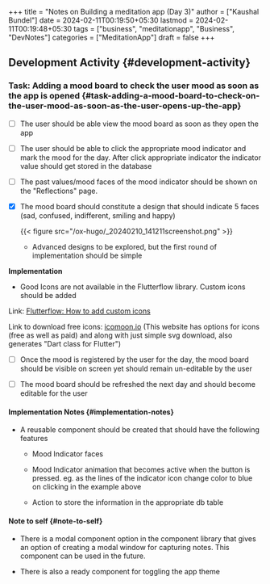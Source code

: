 +++
title = "Notes on Building a meditation app (Day 3)"
author = ["Kaushal Bundel"]
date = 2024-02-11T00:19:50+05:30
lastmod = 2024-02-11T00:19:48+05:30
tags = ["business", "meditationapp", "Business", "DevNotes"]
categories = ["MeditationApp"]
draft = false
+++

## Development Activity {#development-activity}


### Task: Adding a mood board to check the user mood as soon as the app is opened {#task-adding-a-mood-board-to-check-on-the-user-mood-as-soon-as-the-user-opens-up-the-app}

-  [ ] The user should be able view the mood board as soon as they open the app

-  [ ] The user should be able to click the appropriate mood indicator and mark the mood for the day. After click appropriate indicator the indicator value should get stored in the database

-  [ ] The past values/mood faces of the mood indicator should be shown on the "Reflections" page.

-  [x] The mood board should constitute a design that should indicate 5 faces (sad, confused, indifferent, smiling and happy)

    {{< figure src="/ox-hugo/_20240210_141211screenshot.png" >}}

    -   Advanced designs to be explored, but the first round of implementation should be simple

**Implementation**

-   Good Icons are not available in the Flutterflow library. Custom icons should be added

Link:  [Flutterflow: How to add custom icons](https://docs.flutterflow.io/widgets-and-components/theme-settings/typography-and-icons)

Link to download free icons: [icomoon.io](https://icomoon.io/app/#/select) (This website has options for icons (free as well as paid) and along with just simple svg download, also generates "Dart class for Flutter")

-  [ ] Once the mood is registered by the user for the day, the mood board should be visible on screen yet should remain un-editable by the user

-  [ ] The mood board should be refreshed the next day and should become editable for the user


#### Implementation Notes {#implementation-notes}

-   A reusable component should be created that should have the following features

    -   Mood Indicator faces
    
    -   Mood Indicator animation that becomes active when the button is pressed. eg. as the lines of the indicator icon change color to blue on clicking in the example above
    
    -   Action to store the information in the appropriate db table


#### Note to self {#note-to-self}

-   There is a modal component option in the component library that gives an option of creating a modal window for capturing notes. This component can be used in the future.

-   There is also a ready component for toggling the app theme
